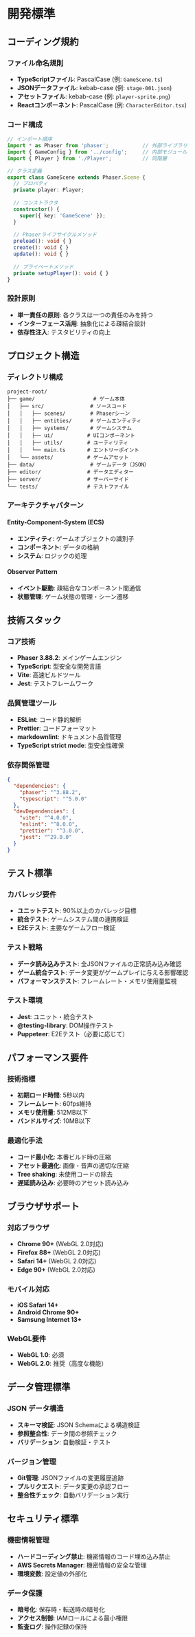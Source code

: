 # 開発標準

## コーディング規約

### ファイル命名規則

- **TypeScriptファイル**: PascalCase (例: `GameScene.ts`)
- **JSONデータファイル**: kebab-case (例: `stage-001.json`)
- **アセットファイル**: kebab-case (例: `player-sprite.png`)
- **Reactコンポーネント**: PascalCase (例: `CharacterEditor.tsx`)

### コード構成

```typescript
// インポート順序
import * as Phaser from 'phaser';           // 外部ライブラリ
import { GameConfig } from '../config';     // 内部モジュール
import { Player } from './Player';          // 同階層

// クラス定義
export class GameScene extends Phaser.Scene {
  // プロパティ
  private player: Player;
  
  // コンストラクタ
  constructor() {
    super({ key: 'GameScene' });
  }
  
  // Phaserライフサイクルメソッド
  preload(): void { }
  create(): void { }
  update(): void { }
  
  // プライベートメソッド
  private setupPlayer(): void { }
}
```

### 設計原則

- **単一責任の原則**: 各クラスは一つの責任のみを持つ
- **インターフェース活用**: 抽象化による疎結合設計
- **依存性注入**: テスタビリティの向上

## プロジェクト構造

### ディレクトリ構成

```text
project-root/
├── game/                   # ゲーム本体
│   ├── src/               # ソースコード
│   │   ├── scenes/        # Phaserシーン
│   │   ├── entities/      # ゲームエンティティ
│   │   ├── systems/       # ゲームシステム
│   │   ├── ui/           # UIコンポーネント
│   │   ├── utils/        # ユーティリティ
│   │   └── main.ts       # エントリーポイント
│   └── assets/           # ゲームアセット
├── data/                  # ゲームデータ（JSON）
├── editor/               # データエディター
├── server/               # サーバーサイド
└── tests/                # テストファイル
```

### アーキテクチャパターン

#### Entity-Component-System (ECS)

- **エンティティ**: ゲームオブジェクトの識別子
- **コンポーネント**: データの格納
- **システム**: ロジックの処理

#### Observer Pattern

- **イベント駆動**: 疎結合なコンポーネント間通信
- **状態管理**: ゲーム状態の管理・シーン遷移

## 技術スタック

### コア技術

- **Phaser 3.88.2**: メインゲームエンジン
- **TypeScript**: 型安全な開発言語
- **Vite**: 高速ビルドツール
- **Jest**: テストフレームワーク

### 品質管理ツール

- **ESLint**: コード静的解析
- **Prettier**: コードフォーマット
- **markdownlint**: ドキュメント品質管理
- **TypeScript strict mode**: 型安全性確保

### 依存関係管理

```json
{
  "dependencies": {
    "phaser": "^3.88.2",
    "typescript": "^5.0.0"
  },
  "devDependencies": {
    "vite": "^4.0.0",
    "eslint": "^8.0.0",
    "prettier": "^3.0.0",
    "jest": "^29.0.0"
  }
}
```

## テスト標準

### カバレッジ要件

- **ユニットテスト**: 90%以上のカバレッジ目標
- **統合テスト**: ゲームシステム間の連携検証
- **E2Eテスト**: 主要なゲームフロー検証

### テスト戦略

- **データ読み込みテスト**: 全JSONファイルの正常読み込み確認
- **ゲーム統合テスト**: データ変更がゲームプレイに与える影響確認
- **パフォーマンステスト**: フレームレート・メモリ使用量監視

### テスト環境

- **Jest**: ユニット・統合テスト
- **@testing-library**: DOM操作テスト
- **Puppeteer**: E2Eテスト（必要に応じて）

## パフォーマンス要件

### 技術指標

- **初期ロード時間**: 5秒以内
- **フレームレート**: 60fps維持
- **メモリ使用量**: 512MB以下
- **バンドルサイズ**: 10MB以下

### 最適化手法

- **コード最小化**: 本番ビルド時の圧縮
- **アセット最適化**: 画像・音声の適切な圧縮
- **Tree shaking**: 未使用コードの除去
- **遅延読み込み**: 必要時のアセット読み込み

## ブラウザサポート

### 対応ブラウザ

- **Chrome 90+** (WebGL 2.0対応)
- **Firefox 88+** (WebGL 2.0対応)
- **Safari 14+** (WebGL 2.0対応)
- **Edge 90+** (WebGL 2.0対応)

### モバイル対応

- **iOS Safari 14+**
- **Android Chrome 90+**
- **Samsung Internet 13+**

### WebGL要件

- **WebGL 1.0**: 必須
- **WebGL 2.0**: 推奨（高度な機能）

## データ管理標準

### JSON データ構造

- **スキーマ検証**: JSON Schemaによる構造検証
- **参照整合性**: データ間の参照チェック
- **バリデーション**: 自動検証・テスト

### バージョン管理

- **Git管理**: JSONファイルの変更履歴追跡
- **プルリクエスト**: データ変更の承認フロー
- **整合性チェック**: 自動バリデーション実行

## セキュリティ標準

### 機密情報管理

- **ハードコーディング禁止**: 機密情報のコード埋め込み禁止
- **AWS Secrets Manager**: 機密情報の安全な管理
- **環境変数**: 設定値の外部化

### データ保護

- **暗号化**: 保存時・転送時の暗号化
- **アクセス制御**: IAMロールによる最小権限
- **監査ログ**: 操作記録の保持
